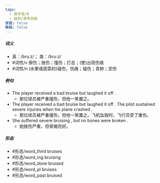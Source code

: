 ```yaml
---
tags:
  - 首字母/B
  - 级别/高考四级
掌握: false
模糊: false
---
```

##### 词义
- 英：/bruːz/； 美：/bruːz/
- #词性/v  擦伤；挫伤；撞伤；打击；(使)出现伤痕
- #词性/n  (水果或蔬菜的)碰伤，伤痕；碰伤；青肿；淤伤
##### 例句
- The player received a bad bruise but laughed it off .
	- 那位球员被严重撞伤，但他一笑置之。
- The player received a bad bruise but laughed it off . The pilot sustained severe injuries when his plane crashed .
	- 那位球员被严重撞伤，但他一笑置之。飞机坠毁时，飞行员受了重伤。
- She suffered severe bruising , but no bones were broken .
	- 她挫伤严重，但骨骼完好。
##### 形态
- #形态/word_third bruises
- #形态/word_ing bruising
- #形态/word_done bruised
- #形态/word_pl bruises
- #形态/word_past bruised
